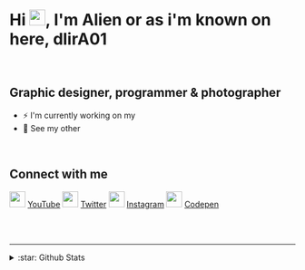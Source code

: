 # Hi <img src="https://github.com/dlirA01/dlirA01/blob/main/wave.gif" width="28px"/>, I'm Alien or as i'm known on here, dlirA01

<br />

## Graphic designer, programmer & photographer

- ⚡ I'm currently working on my
- 🌼 See my other

<br />

## Connect with me

<img src="https://github.com/dlirA01/dlirA01/blob/main/youtube.svg" width="28px"/> [YouTube][youtube]
<img src="https://github.com/dlirA01/dlirA01/blob/main/twitter.svg" width="28px"/> [Twitter][twitter]
<img src="https://github.com/dlirA01/dlirA01/blob/main/instagram.svg" width="28px"/> [Instagram][instagram]
<img src="https://github.com/dlirA01/dlirA01/blob/main/codepen.svg" width="28px"/> [Codepen][codepen]

<br />
<br />

---

<details>
<summary>:star: Github Stats</summary>
  
<!-- start -->
[![dlirA01's github stats](https://github-readme-stats.vercel.app/api?username=dlirA01&count_private=true&show_icons=true&theme=omni)](https://github.com/dlirA01/github-readme-stats)
<!-- end -->

</details>

[youtube]: https://youtube.com/ArealAlien
[twitter]: https://twitter.com/Areal_Alien
[instagram]: https://instagram.com/areal_alien
[codepen]: https://codepen.io/areal_alien
